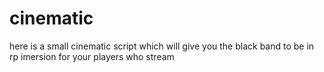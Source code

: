 # cinematic
here is a small cinematic script which will give you the black band to be in rp imersion for your players who stream
